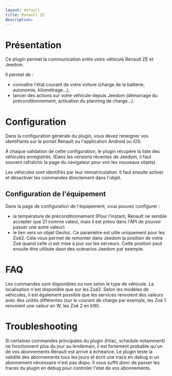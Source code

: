 ```yaml
---
layout: default
title: Renault ZE
description: 
---
```


# Présentation

Ce plugin permet la communication entre votre véhicule Renault ZE et Jeedom.

Il permet de :

- connaître l'état courant de votre voiture (charge de la batterie, autonomie, kilométrage...),
- lancer des actions sur votre véhicule depuis Jeedom (démarrage du préconditionnement, activation du planning de charge...).

# Configuration

Dans la configuration générale du plugin, vous devez reneigner vos identifiants sur le portail Renault ou l'application Android ou iOS.

À chaque validation de cette configuration, le plugin récupère la liste des véhicules enregistrés. (Dans les versions récentes de Jeedom, il faut souvent rafraîchir la page du navigateur pour voir les nouveaux objets).

Les véhicules sont identifiés par leur immatriculation. Il faut ensuite activer et désactiver les commandes directement dans l'objet.

## Configuration de l'équipement

Dans la page de configuration de l'équipement, vous pouvez configurer :

- la température de préconditionnement (Pour l'instant, Renault ne semble accepter que 21 comme valeur, mais il est prévu dans l'API de pouvoir passer une autre valeur)
- le lien vers un objet Geoloc. Ce paramètre est utile uniquement pour les Zoé2. Cela vous permet de remonter dans Jeedom la position de votre Zoé quand celle ci est mise à jour sur les serveurs. Cette position peut ensuite être utilisée dasn des scénarios Jeedom par exemple.

# FAQ

Les commandes sont disponibles ou non selon le type de véhicule. La localisation n'est disponible que sur les Zoé2. Selon les modèles de véhicules, il est également possible que les services renvoient des valeurs avec des unités différentes (sur le courant de charge par exemple, les Zoé 1 renvoient une valeur en W, les Zoé 2 en kW).

# Troubleshooting

Si certaines commandes principales du plugin (hVac, schedule notamment) ne fonctionnent plus du jour au lendemain, il est fortement probable qu'un de vos abonnements Renault est arrivé à échéance. Le plugin teste la validité des abonnements tous les jours et écrit une trace en debug si un abonnement nécessaire n'est pas dispo. Il vous suffit donc de passer les traces du plugin en debug pour controler l'etat de vos abonnements.
